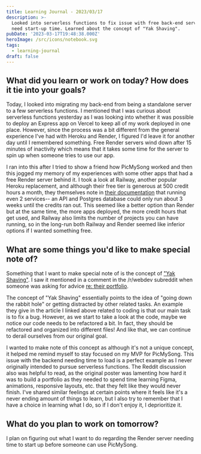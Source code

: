 ```yaml
---
title: Learning Journal - 2023/03/17
description: >-
  Looked into serverless functions to fix issue with free back-end services that
  need start-up time. Learned about the concept of "Yak Shaving".
pubDate: '2023-03-17T19:48:38.000Z'
heroImage: /src/icons/notebook.svg
tags:
  - learning-journal
draft: false
---
```


## What did you learn or work on today? How does it tie into your goals?

Today, I looked into migrating my back-end from being a standalone server to a few serverless functions. I mentioned that I was curious about serverless functions yesterday as I was looking into whether it was possible to deploy an Express app on Vercel to keep all of my work deployed in one place. However, since the process was a bit different from the general experience I've had with Heroku and Render, I figured I'd leave it for another day until I remembered something. Free Render servers wind down after 15 minutes of inactivity which means that it takes some time for the server to spin up when someone tries to use our app.

I ran into this after I tried to show a friend how PicMySong worked and then this jogged my memory of my experiences with some other apps that had a free Render server behind it. I took a look at Railway, another popular Heroku replacement, and although their free tier is generous at 500 credit hours a month, they themselves note in [their documentation](https://docs.railway.app/reference/plans#execution-time-limit "") that running even 2 services-- an API and Postgres database could only run about 3 weeks until the credits ran out. This seemed like a better option than Render but at the same time, the more apps deployed, the more credit hours that get used, and Railway also limits the number of projects you can have running, so in the long-run both Railway and Render seemed like inferior options if I wanted something free.

## What are some things you'd like to make special note of?

Something that I want to make special note of is the concept of ["Yak Shaving"](https://americanexpress.io/yak-shaving/ ""). I saw it mentioned in a comment in the /r/webdev subreddit when someone was asking for advice [re: their portfolio](https://www.reddit.com/r/webdev/comments/11txn1h/comment/jcm5j2t/).

The concept of "Yak Shaving" essentially points to the idea of "going down the rabbit hole" or getting distracted by other related tasks. An example they give in the article I linked above related to coding is that our main task is to fix a bug. However, as we start to take a look at the code, maybe we notice our code needs to be refactored a bit. In fact, they should be refactored and organized into different files! And like that, we can continue to derail ourselves from our original goal. 

I wanted to make note of this concept as although it's not a unique concept, it helped me remind myself to stay focused on my MVP for PicMySong. This issue with the backend needing time to load is a perfect example as I never originally intended to pursue serverless functions. The Reddit discussion also was helpful to read, as the original poster was lamenting how hard it was to build a portfolio as they needed to spend time learning Figma, animations, responsive layouts, etc. that they felt like they would never finish. I've shared similar feelings at certain points where it feels like it's a never ending amount of things to learn, but I also try to remember that I have a choice in learning what I do, so if I don't enjoy it, I deprioritize it.

## What do you plan to work on tomorrow?

I plan on figuring out what I want to do regarding the Render server needing time to start up before someone can use PicMySong. 

